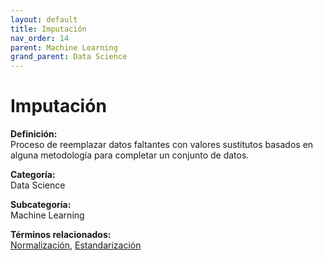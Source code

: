 ```yaml
---
layout: default
title: Imputación
nav_order: 14
parent: Machine Learning
grand_parent: Data Science
---
```


# Imputación

**Definición:**  
Proceso de reemplazar datos faltantes con valores sustitutos basados en alguna metodología para completar un conjunto de datos.

**Categoría:**  
Data Science  

**Subcategoría:**  
Machine Learning

**Términos relacionados:**  
[Normalización](https://maleniski.github.io/diccionario-angl-tec-mx/docs/data-science/machine-learning/normalizacin.html), [Estandarización](https://maleniski.github.io/diccionario-angl-tec-mx/docs/data-science/machine-learning/estandarizacin.html)
